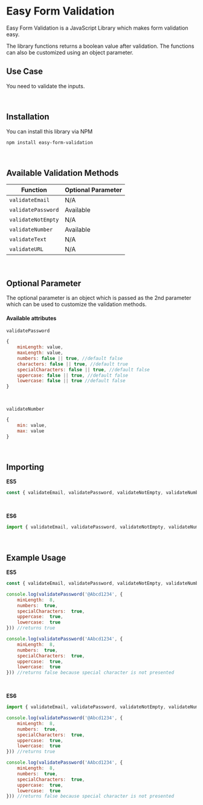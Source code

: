 # Easy Form Validation

Easy Form Validation is a JavaScript Library which makes form validation easy.

The library functions returns a boolean value after validation. The functions can also be customized using an object parameter.
<br>

## Use Case
You need to validate the inputs.

<br>

## Installation

You can install this library via NPM

```bash
npm install easy-form-validation
```

<br>

## Available Validation Methods
 
| Function | Optional Parameter |
| --- | --- | 
| `validateEmail` | N/A |
| `validatePassword` | Available |
| `validateNotEmpty` | N/A |
| `validateNumber` | Available |
| `validateText` | N/A |
| `validateURL` | N/A |

<br>

## Optional Parameter

The optional parameter is an object which is passed as the 2nd parameter which can be used to customize the validation methods.

 #### Available attributes 

`validatePassword`
```javascript
{
	minLength: value,
	maxLength: value,
	numbers: false || true, //default false
	characters: false || true, //default true
	specialCharacters: false || true, //default false
	uppercase: false || true, //default false
	lowercase: false || true //default false
}
```
<br>

`validateNumber`
```javascript
{
	min: value,
	max: value
}
```

<br>

## Importing
**ES5**
```javascript
const { validateEmail, validatePassword, validateNotEmpty, validateNumber, validateText, validateURL } = require('easy-form-validation')
```
<br>

**ES6**
```javascript
import { validateEmail, validatePassword, validateNotEmpty, validateNumber, validateText, validateURL } from 'easy-form-validation'
```

<br>

## Example Usage
 **ES5**
```javascript
const { validateEmail, validatePassword, validateNotEmpty, validateNumber, validateText, validateURL } = require('easy-form-validation')

console.log(validatePassword('@Abcd1234', {
	minLength:  8,
	numbers:  true,
	specialCharacters:  true,
	uppercase:  true,
	lowercase:  true
})) //returns true

console.log(validatePassword('AAbcd1234', {
	minLength:  8,
	numbers:  true,
	specialCharacters:  true,
	uppercase:  true,
	lowercase:  true
})) //returns false because special character is not presented
```
<br>

**ES6**
```javascript
import { validateEmail, validatePassword, validateNotEmpty, validateNumber, validateText, validateURL } from 'easy-form-validation'

console.log(validatePassword('@Abcd1234', {
	minLength:  8,
	numbers:  true,
	specialCharacters:  true,
	uppercase:  true,
	lowercase:  true
})) //returns true

console.log(validatePassword('AAbcd1234', {
	minLength:  8,
	numbers:  true,
	specialCharacters:  true,
	uppercase:  true,
	lowercase:  true
})) //returns false because special character is not presented
``` 